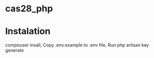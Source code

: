 # cas28_php

# Instalation

compouser insall, Copy .env.example to .env file, Run php artisan key generate
